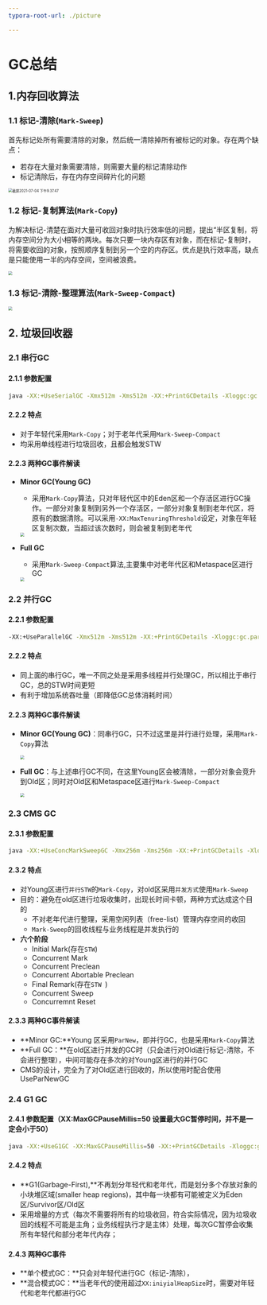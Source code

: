 ```yaml
---
typora-root-url: ./picture

---
```


# GC总结

## 1.内存回收算法

### 1.1 标记-清除(`Mark-Sweep`)

首先标记处所有需要清除的对象，然后统一清除掉所有被标记的对象。存在两个缺点：

- 若存在大量对象需要清除，则需要大量的标记清除动作
- 标记清除后，存在内存空间碎片化的问题

<img src="/截屏2021-07-04 下午9.37.47.png" alt="截屏2021-07-04 下午9.37.47" style="zoom:50%;" />

### 1.2 标记-复制算法(`Mark-Copy`)

为解决标记-清楚在面对大量可收回对象时执行效率低的问题，提出“半区复制，将内存空间分为大小相等的两块。每次只要一块内存区有对象，而在标记-复制时，将需要收回的对象，按照顺序复制到另一个空的内存区。优点是执行效率高，缺点是只能使用一半的内存空间，空间被浪费。

<img src="/截屏2021-07-04 下午9.44.33.png" style="zoom:50%;" />

### 1.3 标记-清除-整理算法(`Mark-Sweep-Compact`)

<img src="/截屏2021-07-04 下午9.52.55.png" style="zoom:50%;" />

## 2. 垃圾回收器

### 2.1 串行GC

#### 2.1.1 参数配置

```bash
java -XX:+UseSerialGC -Xmx512m -Xms512m -XX:+PrintGCDetails -Xloggc:gc.serial.log -XX:MaxTenuringThreshold=8  -XX:+PrintCommandLineFlags -XX:+PrintGCDateStamps GCLogAnalysis
```

#### 2.2.2 特点

- 对于年轻代采用`Mark-Copy`；对于老年代采用`Mark-Sweep-Compact`
- 均采用单线程进行垃圾回收，且都会触发STW

#### 2.2.3 两种GC事件解读

- **Minor GC(Young GC)**

  - 采用`Mark-Copy`算法，只对年轻代区中的Eden区和一个存活区进行GC操作。一部分对象复制到另外一个存活区，一部分对象复制到老年代区，将原有的数据清除。可以采用`-XX:MaxTenuringThreshold`设定，对象在年轻区复制次数，当超过该次数时，则会被复制到老年代

  <img src="/截屏2021-07-03 下午2.17.32.png" style="zoom:50%;" />

- **Full GC**

  - 采用`Mark-Sweep-Compact`算法,主要集中对老年代区和Metaspace区进行GC

  <img src="/截屏2021-07-03 下午2.23.15.png" style="zoom:50%;" />

### 2.2 并行GC

#### 2.2.1 参数配置

```bash
-XX:+UseParallelGC -Xmx512m -Xms512m -XX:+PrintGCDetails -Xloggc:gc.parallel.log -XX:MaxTenuringThreshold=8 -XX:ParallelGCThreads=4  -XX:+PrintCommandLineFlags -XX:+PrintGCDateStamps GCLogAnalysis
```

#### 2.2.2 特点

- 同上面的串行GC，唯一不同之处是采用多线程并行处理GC，所以相比于串行GC，总的STW时间更短
- 有利于增加系统吞吐量（即降低GC总体消耗时间）

#### 2.2.3 两种GC事件解读

- **Minor GC(Young GC)**：同串行GC，只不过这里是并行进行处理，采用`Mark-Copy`算法

  <img src="/截屏2021-07-03 下午2.54.17.png" style="zoom:50%;" />

- **Full GC**：与上述串行GC不同，在这里Young区会被清除，一部分对象会竞升到Old区；同时对Old区和Metaspace区进行`Mark-Sweep-Compact`

  <img src="/截屏2021-07-03 下午2.57.35.png" style="zoom:50%;" />

### 2.3 CMS GC

#### 2.3.1  参数配置

```bash
java -XX:+UseConcMarkSweepGC -Xmx256m -Xms256m -XX:+PrintGCDetails -Xloggc:gc.CMSGC.log  -XX:+PrintCommandLineFlags GCLogAnalysis
```

#### 2.3.2 特点

- 对Young区进行`并行STW`的`Mark-Copy`，对old区采用`并发方式`使用`Mark-Sweep`
- 目的：避免在old区进行垃圾收集时，出现长时间卡顿，两种方式达成这个目的
  - 不对老年代进行整理，采用空闲列表（free-list）管理内存空间的收回
  - `Mark-Sweep`的回收线程与业务线程是并发执行的
- **六个阶段**
  - Initial Mark(存在`STW`)
  - Concurrent Mark
  - Concurrent Preclean
  - Concurrent Abortable Preclean
  - Final Remark(存在`STW `)
  - Concurrent Sweep
  - Concurremnt Reset

#### 2.3.3 两种GC事件解读

- **Minor GC:**Young 区采用`ParNew`，即并行GC，也是采用`Mark-Copy`算法
- **Full GC：**在old区进行并发的GC时（只会进行对Old进行标记-清除，不会进行整理），中间可能存在多次的对Young区进行的并行GC
- CMS的设计，完全为了对Old区进行回收的，所以使用时配合使用UseParNewGC

### 2.4 G1 GC

#### 2.4.1 参数配置（XX:MaxGCPauseMillis=50 设置最大GC暂停时间，并不是一定会小于50）

```bash
java -XX:+UseG1GC -XX:MaxGCPauseMillis=50 -XX:+PrintGCDetails -Xloggc:gc.G1GC.log  -XX:+PrintCommandLineFlags GCLogAnalysi
```

#### 2.4.2 特点

- **G1(Garbage-First),**不再划分年轻代和老年代，而是划分多个存放对象的小块堆区域(smaller heap regions)，其中每一块都有可能被定义为Eden区/Survivor区/Old区
- 采用增量的方式（每次不需要将所有的垃圾收回，符合实际情况，因为垃圾收回的线程不可能是主角；业务线程执行才是主体）处理，每次GC暂停会收集所有年轻代和部分老年代内存；

#### 2.4.3 两种GC事件

- **单个模式GC：**只会对年轻代进行GC（标记-清除），
- **混合模式GC：**当老年代的使用超过`XX:iniyialHeapSize`时，需要对年轻代和老年代都进行GC



